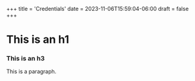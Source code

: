 +++
title = 'Credentials'
date = 2023-11-06T15:59:04-06:00
draft = false
+++

# This is an h1
### This is an h3

This is a paragraph.